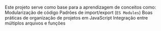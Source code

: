 Este projeto serve como base para a aprendizagem de conceitos como:
Modularização de código
Padrões de import/export (`ES Modules`)
Boas práticas de organização de projetos em JavaScript
Integração entre múltiplos arquivos e funções

